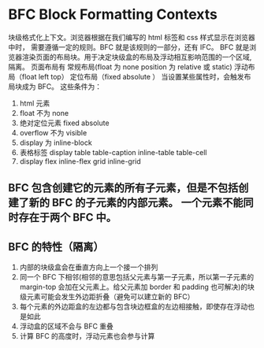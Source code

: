 # BFC Block Formatting Contexts

块级格式化上下文。浏览器根据在我们编写的 html 标签和 css 样式显示在浏览器中时，
需要遵循一定的规则。BFC 就是该规则的一部分，还有 IFC。
BFC 就是浏览器渲染页面的布局块。用于决定块级盒的布局及浮动相互影响范围的一个区域,隔离。
页面布局有 常规布局(float 为 none position 为 relative 或 static) 浮动布局（float left top） 定位布局（fixed absolute ）
当设置某些属性时，会触发布局块成为 BFC。
这些条件为：

1. html 元素
2. float 不为 none
3. 绝对定位元素 fixed absolute
4. overflow 不为 visible
5. display 为 inline-block
6. 表格标签 display table table-caption inline-table table-cell
7. display flex inline-flex grid inline-grid

## BFC 包含创建它的元素的所有子元素，但是不包括创建了新的 BFC 的子元素的内部元素。 **一个元素不能同时存在于两个 BFC 中。**

## BFC 的特性（隔离）

1. 内部的块级盒会在垂直方向上一个接一个排列
2. 同一个 BFC 下相邻(相邻的意思包括父元素与第一子元素，所以第一子元素的 margin-top 会加在父元素上。给父元素加 border 和 padding 也可解决)的块级元素可能会发生外边距折叠（避免可以建立新的 BFC）
3. 每个元素的外边距盒的左边都与包含块边框盒的左边相接触，即使存在浮动也是如此
4. 浮动盒的区域不会与 BFC 重叠
5. 计算 BFC 的高度时，浮动元素也会参与计算
